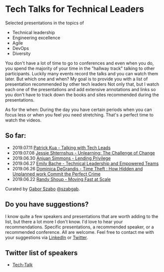 # Tech Talks for Technical Leaders

Selected presentations in the topics of

* Technical leadership
* Engineering excellence
* Agile
* DevOps
* Diversity

You don't have a lot of time to go to conferences and even when you do, you spend the majority of your time in the
"hallway track" talking to other participants. Luckily many events record the talks and you can watch them later.
But which one and when? My goal is to provide you with a list of presentation recommended by other tech leaders
Not only that, but I watch each one of the presentations and add extensive annotations and links so you don't
have to track down the books and sites recommended during the presentations.

As for the when: During the day you have certain periods when you can focus less or when you feel you need
stretching. That's a perfect time to watch the videos.

## So far:

* 2019.07.11 [Patrick Kua - Talking with Tech Leads](talking-with-tech-leads)
* 2019.07.08 [Jessie Shternshus - Unlearning: The Challenge of Change](unlearning-the-challenge-of-change)
* 2019.06.30 [Anjuan Simmons - Lending Privilege](lending-privilege)
* 2019.06.27 [Emily Bache -  Technical Leadership and Empowered Teams](technical-leadership-and-empowered-teams)
* 2019.06.26 [Dominica DeGrandis - Time Theft : How Hidden and Unplanned work Commit the Perfect Crime](time-theft)
* 2019.06.22 [Randy Shoup - Moving Fast at Scale](moving-fast-at-scale)

Curated by [Gabor Szabo](https://www.linkedin.com/in/szabgab) [@szabgab](https://twitter.com/szabgab).

## Do you have suggestions?

I know quite a few speakers and presentations that are worth adding to the list, but there a lot more I don't know.
I'd love to hear your recommendations. Specific presentations, a recommended speaker, or a recommended conference.
All are welcome. Feel free to contact me with your suggestions via [LinkedIn](https://www.linkedin.com/in/szabgab) or [Twitter](https://twitter.com/szabgab).


## Twitter list of speakers

* [Tech-Talk](https://twitter.com/szabgab/lists/tech-talks)
